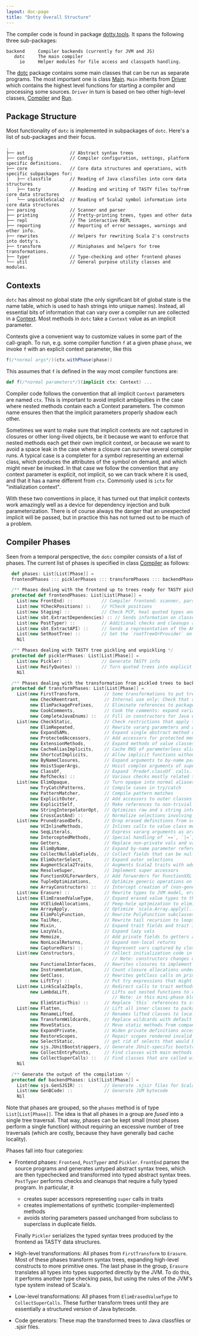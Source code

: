 ```yaml
---
layout: doc-page
title: "Dotty Overall Structure"
---
```


The compiler code is found in package [dotty.tools]. It spans the
following three sub-packages:

```none
backend     Compiler backends (currently for JVM and JS)
   dotc     The main compiler
     io     Helper modules for file access and classpath handling.
```

The [dotc] package contains some main classes that can be run as separate
programs. The most important one is class [Main]. `Main` inherits from
[Driver] which contains the highest level functions for starting a compiler
and processing some sources. `Driver` in turn is based on two other high-level
classes, [Compiler] and [Run].

Package Structure
-----------------
Most functionality of `dotc` is implemented in subpackages of `dotc`. Here's a
list of sub-packages and their focus.

```none
.
├── ast                 // Abstract syntax trees
├── config              // Compiler configuration, settings, platform specific definitions.
├── core                // Core data structures and operations, with specific subpackages for:
│   ├── classfile       // Reading of Java classfiles into core data structures
│   ├── tasty           // Reading and writing of TASTY files to/from core data structures
│   └── unpickleScala2  // Reading of Scala2 symbol information into core data structures
├── parsing             // Scanner and parser
├── printing            // Pretty-printing trees, types and other data
├── repl                // The interactive REPL
├── reporting           // Reporting of error messages, warnings and other info.
├── rewrites            // Helpers for rewriting Scala 2's constructs into dotty's.
├── transform           // Miniphases and helpers for tree transformations.
├── typer               // Type-checking and other frontend phases
└── util                // General purpose utility classes and modules.
```

Contexts
--------
`dotc` has almost no global state (the only significant bit of global state is
the name table, which is used to hash strings into unique names). Instead, all
essential bits of information that can vary over a compiler run are collected
in a [Context]. Most methods in `dotc` take a `Context` value as an implicit
parameter.

Contexts give a convenient way to customize values in some part of the
call-graph. To run, e.g. some compiler function `f` at a given phase `phase`,
we invoke `f` with an explicit context parameter, like this

```scala
f(/*normal args*/)(ctx.withPhase(phase))
```

This assumes that `f` is defined in the way most compiler functions are:

```scala
def f(/*normal parameters*/)(implicit ctx: Context) ...
```

Compiler code follows the convention that all implicit `Context` parameters are
named `ctx`.  This is important to avoid implicit ambiguities in the case where
nested methods contain each a Context parameters. The common name ensures then
that the implicit parameters properly shadow each other.

Sometimes we want to make sure that implicit contexts are not captured in
closures or other long-lived objects, be it because we want to enforce that
nested methods each get their own implicit context, or because we want to avoid
a space leak in the case where a closure can survive several compiler runs. A
typical case is a completer for a symbol representing an external class, which
produces the attributes of the symbol on demand, and which might never be
invoked. In that case we follow the convention that any context parameter is
explicit, not implicit, so we can track where it is used, and that it has a
name different from `ctx`. Commonly used is `ictx` for "initialization
context".

With these two conventions in place, it has turned out that implicit contexts
work amazingly well as a device for dependency injection and bulk
parameterization.  There is of course always the danger that an unexpected
implicit will be passed, but in practice this has not turned out to be much of
a problem.

Compiler Phases
---------------
Seen from a temporal perspective, the `dotc` compiler consists of a list of
phases. The current list of phases is specified in class [Compiler] as follows:

```scala
  def phases: List[List[Phase]] =
  frontendPhases ::: picklerPhases ::: transformPhases ::: backendPhases

  /** Phases dealing with the frontend up to trees ready for TASTY pickling */
  protected def frontendPhases: List[List[Phase]] =
    List(new FrontEnd) ::           // Compiler frontend: scanner, parser, namer, typer
    List(new YCheckPositions) ::    // YCheck positions
    List(new Staging) ::            // Check PCP, heal quoted types and expand macros
    List(new sbt.ExtractDependencies) :: // Sends information on classes' dependencies to sbt via callbacks
    List(new PostTyper) ::          // Additional checks and cleanups after type checking
    List(new sbt.ExtractAPI) ::     // Sends a representation of the API of classes to sbt via callbacks
    List(new SetRootTree) ::        // Set the `rootTreeOrProvider` on class symbols
    Nil

  /** Phases dealing with TASTY tree pickling and unpickling */
  protected def picklerPhases: List[List[Phase]] =
    List(new Pickler) ::            // Generate TASTY info
    List(new ReifyQuotes) ::        // Turn quoted trees into explicit run-time data structures
    Nil

  /** Phases dealing with the transformation from pickled trees to backend trees */
  protected def transformPhases: List[List[Phase]] =
    List(new FirstTransform,         // Some transformations to put trees into a canonical form
         new CheckReentrant,         // Internal use only: Check that compiled program has no data races involving global vars
         new ElimPackagePrefixes,    // Eliminate references to package prefixes in Select nodes
         new CookComments,           // Cook the comments: expand variables, doc, etc.
         new CompleteJavaEnums) ::   // Fill in constructors for Java enums
    List(new CheckStatic,            // Check restrictions that apply to @static members
         new ElimRepeated,           // Rewrite vararg parameters and arguments
         new ExpandSAMs,             // Expand single abstract method closures to anonymous classes
         new ProtectedAccessors,     // Add accessors for protected members
         new ExtensionMethods,       // Expand methods of value classes with extension methods
         new CacheAliasImplicits,    // Cache RHS of parameterless alias implicits
         new ShortcutImplicits,      // Allow implicit functions without creating closures
         new ByNameClosures,         // Expand arguments to by-name parameters to closures
         new HoistSuperArgs,         // Hoist complex arguments of supercalls to enclosing scope
         new ClassOf,                // Expand `Predef.classOf` calls.
         new RefChecks) ::           // Various checks mostly related to abstract members and overriding
    List(new ElimOpaque,             // Turn opaque into normal aliases
         new TryCatchPatterns,       // Compile cases in try/catch
         new PatternMatcher,         // Compile pattern matches
         new ExplicitOuter,          // Add accessors to outer classes from nested ones.
         new ExplicitSelf,           // Make references to non-trivial self types explicit as casts
         new StringInterpolatorOpt,  // Optimizes raw and s string interpolators by rewriting them to string concatentations
         new CrossCastAnd) ::        // Normalize selections involving intersection types.
    List(new PruneErasedDefs,        // Drop erased definitions from scopes and simplify erased expressions
         new VCInlineMethods,        // Inlines calls to value class methods
         new SeqLiterals,            // Express vararg arguments as arrays
         new InterceptedMethods,     // Special handling of `==`, `|=`, `getClass` methods
         new Getters,                // Replace non-private vals and vars with getter defs (fields are added later)
         new ElimByName,             // Expand by-name parameter references
         new CollectNullableFields,  // Collect fields that can be nulled out after use in lazy initialization
         new ElimOuterSelect,        // Expand outer selections
         new AugmentScala2Traits,    // Augments Scala2 traits with additional members needed for mixin composition.
         new ResolveSuper,           // Implement super accessors
         new FunctionXXLForwarders,  // Add forwarders for FunctionXXL apply method
         new TupleOptimizations,     // Optimize generic operations on tuples
         new ArrayConstructors) ::   // Intercept creation of (non-generic) arrays and intrinsify.
    List(new Erasure) ::             // Rewrite types to JVM model, erasing all type parameters, abstract types and refinements.
    List(new ElimErasedValueType,    // Expand erased value types to their underlying implmementation types
         new VCElideAllocations,     // Peep-hole optimization to eliminate unnecessary value class allocations
         new ArrayApply,             // Optimize `scala.Array.apply([....])` and `scala.Array.apply(..., [....])` into `[...]`
         new ElimPolyFunction,       // Rewrite PolyFunction subclasses to FunctionN subclasses
         new TailRec,                // Rewrite tail recursion to loops
         new Mixin,                  // Expand trait fields and trait initializers
         new LazyVals,               // Expand lazy vals
         new Memoize,                // Add private fields to getters and setters
         new NonLocalReturns,        // Expand non-local returns
         new CapturedVars) ::        // Represent vars captured by closures as heap objects
    List(new Constructors,           // Collect initialization code in primary constructors
                                        // Note: constructors changes decls in transformTemplate, no InfoTransformers should be added after it
         new FunctionalInterfaces,   // Rewrites closures to implement @specialized types of Functions.
         new Instrumentation,        // Count closure allocations under -Yinstrument-closures
         new GetClass,               // Rewrites getClass calls on primitive types.
         new LiftTry) ::             // Put try expressions that might execute on non-empty stacks into their own methods their implementations
    List(new LinkScala2Impls,        // Redirect calls to trait methods defined by Scala 2.x, so that they now go to
         new LambdaLift,             // Lifts out nested functions to class scope, storing free variables in environments
                                        // Note: in this mini-phase block scopes are incorrect. No phases that rely on scopes should be here
         new ElimStaticThis) ::      // Replace `this` references to static objects by global identifiers
    List(new Flatten,                // Lift all inner classes to package scope
         new RenameLifted,           // Renames lifted classes to local numbering scheme
         new TransformWildcards,     // Replace wildcards with default values
         new MoveStatics,            // Move static methods from companion to the class itself
         new ExpandPrivate,          // Widen private definitions accessed from nested classes
         new RestoreScopes,          // Repair scopes rendered invalid by moving definitions in prior phases of the group
         new SelectStatic,           // get rid of selects that would be compiled into GetStatic
         new sjs.JUnitBootstrappers, // Generate JUnit-specific bootstrapper classes for Scala.js (not enabled by default)
         new CollectEntryPoints,     // Find classes with main methods
         new CollectSuperCalls) ::   // Find classes that are called with super
    Nil

  /** Generate the output of the compilation */
  protected def backendPhases: List[List[Phase]] =
    List(new sjs.GenSJSIR) ::        // Generate .sjsir files for Scala.js (not enabled by default)
    List(new GenBCode) ::            // Generate JVM bytecode
    Nil
```

Note that phases are grouped, so the `phases` method is of type
`List[List[Phase]]`. The idea is that all phases in a group are *fused* into a
single tree traversal. That way, phases can be kept small (most phases perform
a single function) without requiring an excessive number of tree traversals
(which are costly, because they have generally bad cache locality).

Phases fall into four categories:

* Frontend phases: `Frontend`, `PostTyper` and `Pickler`. `FrontEnd` parses the
  source programs and generates untyped abstract syntax trees, which are then
  typechecked and transformed into typed abstract syntax trees.  `PostTyper`
  performs checks and cleanups that require a fully typed program. In
  particular, it

    - creates super accessors representing `super` calls in traits
    - creates implementations of synthetic (compiler-implemented) methods
    - avoids storing parameters passed unchanged from subclass to superclass in
      duplicate fields.

  Finally `Pickler` serializes the typed syntax trees produced by the frontend
  as TASTY data structures.

* High-level transformations: All phases from `FirstTransform` to `Erasure`.
  Most of these phases transform syntax trees, expanding high-level constructs
  to more primitive ones. The last phase in the group, `Erasure` translates all
  types into types supported directly by the JVM. To do this, it performs
  another type checking pass, but using the rules of the JVM's type system
  instead of Scala's.

* Low-level transformations: All phases from `ElimErasedValueType` to
  `CollectSuperCalls`. These further transform trees until they are essentially a
  structured version of Java bytecode.

* Code generators: These map the transformed trees to Java classfiles or
  .sjsir files.

[dotty.tools]: https://github.com/lampepfl/dotty/tree/master/compiler/src/dotty/tools
[dotc]: https://github.com/lampepfl/dotty/tree/master/compiler/src/dotty/tools/dotc
[Main]: https://github.com/lampepfl/dotty/blob/master/compiler/src/dotty/tools/dotc/Main.scala
[Driver]: https://github.com/lampepfl/dotty/blob/master/compiler/src/dotty/tools/dotc/Driver.scala
[Compiler]: https://github.com/lampepfl/dotty/blob/master/compiler/src/dotty/tools/dotc/Compiler.scala
[Run]: https://github.com/lampepfl/dotty/blob/master/compiler/src/dotty/tools/dotc/Run.scala
[Context]: https://github.com/lampepfl/dotty/blob/master/compiler/src/dotty/tools/dotc/core/Contexts.scala
